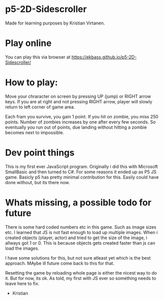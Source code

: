 # p5-2D-Sidescroller
Made for learning purposes by Kristian Virtanen.

# Play online
You can play this via browser at https://ekbass.github.io/p5-2D-Sidescroller/

# How to play:
Move your chraracter on screen by pressing UP (jump) or RIGHT arrow keys.
If you are at right and not pressing RIGHT arrow, player will slowly return to left corner of game area.

Each fram you survive, you gain 1 point. If you hit on zombie, you miss 250 points.
Number of zombies increases by one after every few seconds. So eventually you run out of points, due landing without hitting a zombie
becomes next to impossible.

# Dev point things
This is my first ever JavaScript program. Originally i did this with Microsoft SmallBasic and then turned to C#. For some reasons
it ended up as P5 JS game. Basicly p5 has pretty minimal contribution for this. Easily could have done without, but its there now.

# Whats missing, a possible todo for future
There is some hard coded numbers etc in this game. Such as image sizes etc. I learned that JS is not fast enough to load up
multiple images. When i created objects (player, actor) and tried to get the size of the image, i allways got 1 or 0.
This is because objects gets created faster than js can load the images.

I have some solutions for this, but not sure atleast yet which is the best approach. MAybe ill future come back to this for that.

Resetting the game by reloading whole page is either the nicest way to do it. But for now, its ok. As told, my first with JS ever so
something needs to leave here to fix.

- Kristian
